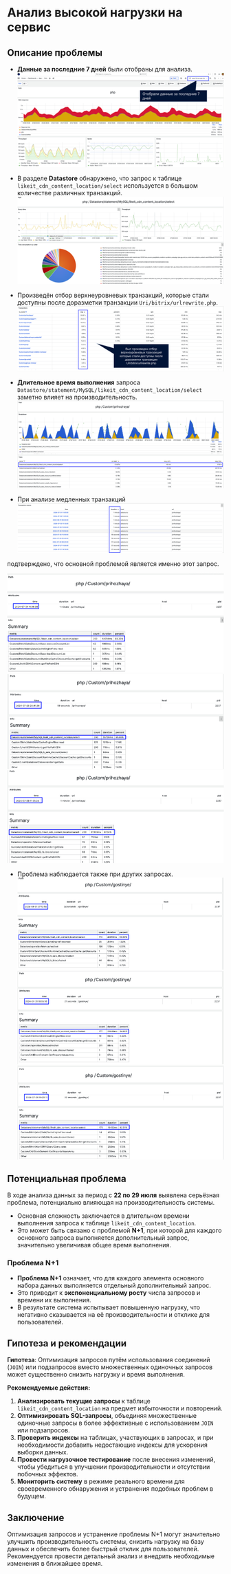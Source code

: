 # Анализ высокой нагрузки на сервис

## Описание проблемы

- **Данные за последние 7 дней** были отобраны для анализа.
![1_1.png](./screenshots/Screenshot_1_1.png)


- В разделе **Datastore** обнаружено, что запрос к таблице `likeit_cdn_content_location/select` используется в большом количестве различных транзакций.
![1_2.png](./screenshots/Screenshot_1_2.png)

- Произведён отбор верхнеуровневых транзакций, которые стали доступны после доразметки транзакции `Uri/bitrix/urlrewrite.php`.
![1_3.png](./screenshots/Screenshot_1_3.png)

- **Длительное время выполнения** запроса `Datastore/statement/MySQL/likeit_cdn_content_location/select` заметно влияет на производительность.
![1_4.png](./screenshots/Screenshot_1_4.png)

- При анализе медленных транзакций
![1_5.png](./screenshots/Screenshot_1_5.png)

подтверждено, что основной проблемой является именно этот запрос.

![1_6_1.png](./screenshots/Screenshot_1_6_1.png)
![1_6_2.png](./screenshots/Screenshot_1_6_2.png)
![1_6_3.png](./screenshots/Screenshot_1_6_3.png)

- Проблема наблюдается также при других запросах.
![1_7_1.png](./screenshots/Screenshot_1_7_1.png)
![1_7_2.png](./screenshots/Screenshot_1_7_2.png)
![1_7_3.png](./screenshots/Screenshot_1_7_3.png)

## Потенциальная проблема

В ходе анализа данных за период с **22 по 29 июля** выявлена серьёзная проблема, потенциально влияющая на производительность системы.

- Основная сложность заключается в длительном времени выполнения запроса к таблице `likeit_cdn_content_location`.
- Это может быть связано с проблемой **N+1**, при которой для каждого основного запроса выполняется дополнительный запрос, значительно увеличивая общее время выполнения.

### Проблема N+1

- **Проблема N+1** означает, что для каждого элемента основного набора данных выполняется отдельный дополнительный запрос.
- Это приводит к **экспоненциальному росту** числа запросов и времени их выполнения.
- В результате система испытывает повышенную нагрузку, что негативно сказывается на её производительности и отклике для пользователей.

## Гипотеза и рекомендации

**Гипотеза**: Оптимизация запросов путём использования соединений (`JOIN`) или подзапросов вместо множественных одиночных запросов может существенно снизить нагрузку и время выполнения.

**Рекомендуемые действия:**

1. **Анализировать текущие запросы** к таблице `likeit_cdn_content_location` на предмет избыточности и повторений.
2. **Оптимизировать SQL-запросы**, объединяя множественные одиночные запросы в более эффективные с использованием `JOIN` или подзапросов.
3. **Проверить индексы** на таблицах, участвующих в запросах, и при необходимости добавить недостающие индексы для ускорения выборки данных.
4. **Провести нагрузочное тестирование** после внесения изменений, чтобы убедиться в улучшении производительности и отсутствии побочных эффектов.
5. **Мониторить систему** в режиме реального времени для своевременного обнаружения и устранения подобных проблем в будущем.

## Заключение

Оптимизация запросов и устранение проблемы N+1 могут значительно улучшить производительность системы, снизить нагрузку на базу данных и обеспечить более быстрый отклик для пользователей. Рекомендуется провести детальный анализ и внедрить необходимые изменения в ближайшее время.
